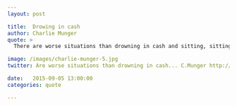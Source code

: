 ```yaml
---
layout: post

title:  Drowing in cash
author: Charlie Munger
quote: >
  There are worse situations than drowning in cash and sitting, sitting, sitting. I remember when I wasn’t awash in cash — and I don’t want to go back.

image: /images/charlie-munger-5.jpg
twitter: Are worse situations than drowning in cash... C.Munger http://quotes.stockflare.com/

date:   2015-09-05 13:00:00
categories: quote

---
```



